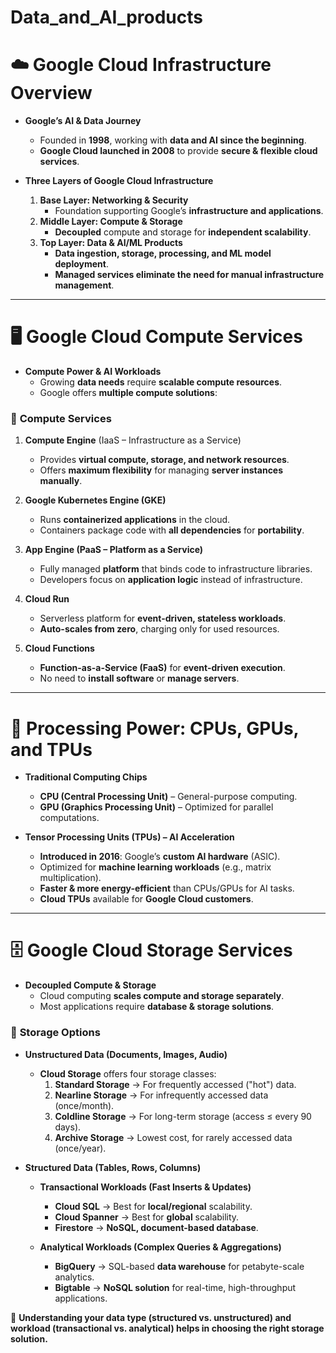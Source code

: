 # Data_and_AI_products

# ☁️ **Google Cloud Infrastructure Overview**

- **Google’s AI & Data Journey**  
  - Founded in **1998**, working with **data and AI since the beginning**.  
  - **Google Cloud launched in 2008** to provide **secure & flexible cloud services**.  

- **Three Layers of Google Cloud Infrastructure**  
  1. **Base Layer: Networking & Security**  
     - Foundation supporting Google’s **infrastructure and applications**.  
  2. **Middle Layer: Compute & Storage**  
     - **Decoupled** compute and storage for **independent scalability**.  
  3. **Top Layer: Data & AI/ML Products**  
     - **Data ingestion, storage, processing, and ML model deployment**.  
     - **Managed services eliminate the need for manual infrastructure management**.  

---

# 🖥️ **Google Cloud Compute Services**

- **Compute Power & AI Workloads**  
  - Growing **data needs** require **scalable compute resources**.  
  - Google offers **multiple compute solutions**:  

### 🚀 **Compute Services**
1. **Compute Engine** (IaaS – Infrastructure as a Service)  
   - Provides **virtual compute, storage, and network resources**.  
   - Offers **maximum flexibility** for managing **server instances manually**.  

2. **Google Kubernetes Engine (GKE)**  
   - Runs **containerized applications** in the cloud.  
   - Containers package code with **all dependencies** for **portability**.  

3. **App Engine (PaaS – Platform as a Service)**  
   - Fully managed **platform** that binds code to infrastructure libraries.  
   - Developers focus on **application logic** instead of infrastructure.  

4. **Cloud Run**  
   - Serverless platform for **event-driven, stateless workloads**.  
   - **Auto-scales from zero**, charging only for used resources.  

5. **Cloud Functions**  
   - **Function-as-a-Service (FaaS)** for **event-driven execution**.  
   - No need to **install software** or **manage servers**.  

---

# 🔬 **Processing Power: CPUs, GPUs, and TPUs**

- **Traditional Computing Chips**  
  - **CPU (Central Processing Unit)** – General-purpose computing.  
  - **GPU (Graphics Processing Unit)** – Optimized for parallel computations.  

- **Tensor Processing Units (TPUs) – AI Acceleration**  
  - **Introduced in 2016**: Google’s **custom AI hardware** (ASIC).  
  - Optimized for **machine learning workloads** (e.g., matrix multiplication).  
  - **Faster & more energy-efficient** than CPUs/GPUs for AI tasks.  
  - **Cloud TPUs** available for **Google Cloud customers**.  

---

# 🗄️ **Google Cloud Storage Services**

- **Decoupled Compute & Storage**  
  - Cloud computing **scales compute and storage separately**.  
  - Most applications require **database & storage solutions**.  

### 📂 **Storage Options**
- **Unstructured Data (Documents, Images, Audio)**  
  - **Cloud Storage** offers four storage classes:  
    1. **Standard Storage** → For frequently accessed ("hot") data.  
    2. **Nearline Storage** → For infrequently accessed data (once/month).  
    3. **Coldline Storage** → For long-term storage (access ≤ every 90 days).  
    4. **Archive Storage** → Lowest cost, for rarely accessed data (once/year).  

- **Structured Data (Tables, Rows, Columns)**  
  - **Transactional Workloads (Fast Inserts & Updates)**  
    - **Cloud SQL** → Best for **local/regional** scalability.  
    - **Cloud Spanner** → Best for **global** scalability.  
    - **Firestore** → **NoSQL, document-based database**.  

  - **Analytical Workloads (Complex Queries & Aggregations)**  
    - **BigQuery** → SQL-based **data warehouse** for petabyte-scale analytics.  
    - **Bigtable** → **NoSQL solution** for real-time, high-throughput applications.  

📌 **Understanding your data type (structured vs. unstructured) and workload (transactional vs. analytical) helps in choosing the right storage solution.**  
